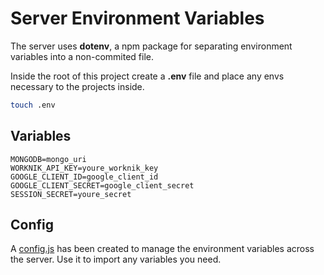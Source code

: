 # Server Environment Variables

The server uses __dotenv__, a npm package for separating environment variables into a non-commited file.

Inside the root of this project create a __.env__ file and place any envs necessary to the projects inside.

```sh
touch .env
```

## Variables
```
MONGODB=mongo_uri
WORKNIK_API_KEY=youre_worknik_key
GOOGLE_CLIENT_ID=google_client_id
GOOGLE_CLIENT_SECRET=google_client_secret
SESSION_SECRET=youre_secret
```

## Config
A [config.js](/server/config.js) has been created to manage the environment variables across the server. Use it to import any variables you need.
